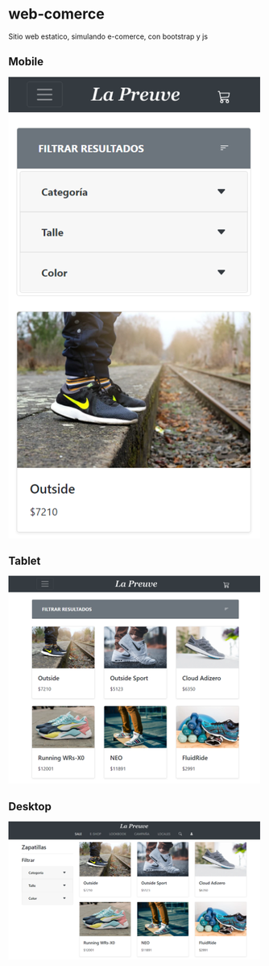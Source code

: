 # web-comerce
Sitio web estatico, simulando e-comerce, con bootstrap y js

## Mobile
<img src="https://github.com/FedericoMp/web-comerce/blob/master/captures/mobile.png" width="500" alt="mobile">

## Tablet
<img src="https://github.com/FedericoMp/web-comerce/blob/master/captures/tablet.png" width="500" alt="tablet">

## Desktop
<img src="https://github.com/FedericoMp/web-comerce/blob/master/captures/desktop.png" width="500" alt="desktop">
